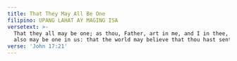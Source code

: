 ```yaml
---
title: That They May All Be One
filipino: UPANG LAHAT AY MAGING ISA
versetext: >-
  That they all may be one; as thou, Father, art in me, and I in thee, that they
  also may be one in us: that the world may believe that thou hast sent me.
verse: 'John 17:21'
---
```


